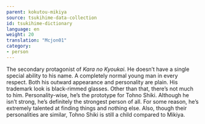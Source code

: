 ```yaml
---
parent: kokutou-mikiya
source: tsukihime-data-collection
id: tsukihime-dictionary
language: en
weight: 20
translation: "Mcjon01"
category:
- person
---
```


The secondary protagonist of *Kara no Kyoukai*.
He doesn’t have a single special ability to his name. A completely normal young man in every respect. Both his outward appearance and personality are plain. His trademark look is black-rimmed glasses.
Other than that, there’s not much to him. Personality-wise, he’s the prototype for Tohno Shiki.
Although he isn’t strong, he’s definitely the strongest person of all. For some reason, he’s extremely talented at finding things and nothing else.
Also, though their personalities are similar, Tohno Shiki is still a child compared to Mikiya.

